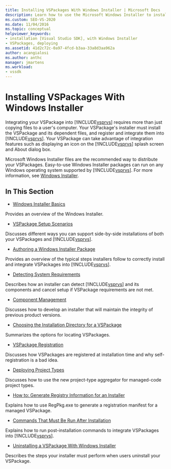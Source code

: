 ```yaml
---
title: Installing VSPackages With Windows Installer | Microsoft Docs
description: Learn how to use the Microsoft Windows Installer to install a VSPackage and its dependent files, and register and integrate them into Visual Studio.
ms.custom: SEO-VS-2020 
ms.date: 11/04/2016
ms.topic: conceptual
helpviewer_keywords:
- installation [Visual Studio SDK], with Windows Installer
- VSPackages, deploying
ms.assetid: 41d2c72c-0a97-4fcd-b3aa-33a8d3aa962a
author: acangialosi
ms.author: anthc
manager: jmartens
ms.workload:
- vssdk
---
```

# Installing VSPackages With Windows Installer
Integrating your VSPackage into [!INCLUDE[vsprvs](../../code-quality/includes/vsprvs_md.md)] requires more than just copying files to a user's computer. Your VSPackage's installer must install the VSPackage and its dependent files, and register and integrate them into [!INCLUDE[vsprvs](../../code-quality/includes/vsprvs_md.md)]. Your VSPackage can take advantage of integration features such as displaying an icon on the [!INCLUDE[vsprvs](../../code-quality/includes/vsprvs_md.md)] splash screen and About dialog box.

 Microsoft Windows Installer files are the recommended way to distribute your VSPackages. Easy-to-use Windows Installer packages can run on any Windows operating system supported by [!INCLUDE[vsprvs](../../code-quality/includes/vsprvs_md.md)]. For more information, see [Windows Installer](/previous-versions/2kt85ked(v=vs.120)).

## In This Section
- [Windows Installer Basics](../../extensibility/internals/windows-installer-basics.md)

 Provides an overview of the Windows Installer.

- [VSPackage Setup Scenarios](../../extensibility/internals/vspackage-setup-scenarios.md)

 Discusses different ways you can support side-by-side installations of both your VSPackages and [!INCLUDE[vsprvs](../../code-quality/includes/vsprvs_md.md)].

- [Authoring a Windows Installer Package](../../extensibility/internals/authoring-a-windows-installer-package.md)

 Provides an overview of the typical steps installers follow to correctly install and integrate VSPackages into [!INCLUDE[vsprvs](../../code-quality/includes/vsprvs_md.md)].

- [Detecting System Requirements](../../extensibility/internals/detecting-system-requirements.md)

 Describes how an installer can detect [!INCLUDE[vsprvs](../../code-quality/includes/vsprvs_md.md)] and its components and cancel setup if VSPackage requirements are not met.

- [Component Management](../../extensibility/internals/component-management.md)

 Discusses how to develop an installer that will maintain the integrity of previous product versions.

- [Choosing the Installation Directory for a VSPackage](../../extensibility/internals/choosing-the-installation-directory-for-a-vspackage.md)

 Summarizes the options for locating VSPackages.

- [VSPackage Registration](../../extensibility/internals/vspackage-registration.md)

 Discusses how VSPackages are registered at installation time and why self-registration is a bad idea.

- [Deploying Project Types](../../extensibility/internals/deploying-project-types.md)

 Discusses how to use the new project-type aggregator for managed-code project types.

- [How to: Generate Registry Information for an Installer](../../extensibility/internals/how-to-generate-registry-information-for-an-installer.md)

 Explains how to use RegPkg.exe to generate a registration manifest for a managed VSPackage.

- [Commands That Must Be Run After Installation](../../extensibility/internals/commands-that-must-be-run-after-installation.md)

 Explains how to run post-installation commands to integrate VSPackages into [!INCLUDE[vsprvs](../../code-quality/includes/vsprvs_md.md)].

- [Uninstalling a VSPackage With Windows Installer](../../extensibility/internals/uninstalling-a-vspackage-with-windows-installer.md)

 Describes the steps your installer must perform when users uninstall your VSPackage.